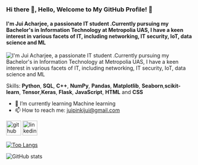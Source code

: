 ### Hi there 👋, Hello, Welcome to My GitHub Profile! 👋
####  I'm Jui Acharjee, a passionate IT student .Currently pursuing my Bachelor's in Information Technology at Metropolia UAS, I have a keen interest in various facets of IT, including networking, IT security,  IoT, data science  and ML
![ I'm Jui Acharjee, a passionate IT student .Currently pursuing my Bachelor's in Information Technology at Metropolia UAS, I have a keen interest in various facets of IT, including networking, IT security,  IoT, data science  and ML](https://i.imgur.com/DSz2wbg.gif?1)


Skills:  **Python**, **SQL**, **C++**, **NumPy**, **Pandas**, **Matplotlib**, **Seaborn**,**scikit-learn**, **Tensor**,**Keras**, **Flask**, **JavaScript**, **HTML** and **CSS**

- 🌱 I’m currently learning Machine learning 
- 📫 How to reach me: juipinkijui@gmail.com 


[<img src='https://cdn.jsdelivr.net/npm/simple-icons@3.0.1/icons/github.svg' alt='github' height='40'>](https://github.com/acharjee19)  [<img src='https://cdn.jsdelivr.net/npm/simple-icons@3.0.1/icons/linkedin.svg' alt='linkedin' height='40'>](https://www.linkedin.com/in/jui-acharjee-metropolia/)  

[![Top Langs](https://github-readme-stats.vercel.app/api/top-langs/?username=acharjee19)](https://github.com/anuraghazra/github-readme-stats)

![GitHub stats](https://github-readme-stats.vercel.app/api?username=acharjee19&show_icons=true)  

